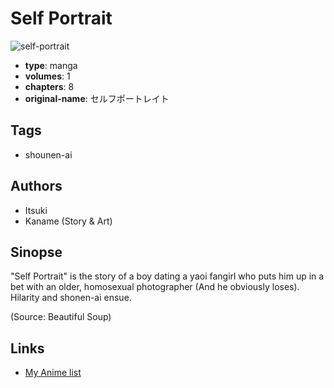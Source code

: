 # Self Portrait

![self-portrait](https://cdn.myanimelist.net/images/manga/1/79647.jpg)

-   **type**: manga
-   **volumes**: 1
-   **chapters**: 8
-   **original-name**: セルフポートレイト

## Tags

-   shounen-ai

## Authors

-   Itsuki
-   Kaname (Story & Art)

## Sinopse

"Self Portrait" is the story of a boy dating a yaoi fangirl who puts him up in a bet with an older, homosexual photographer (And he obviously loses). Hilarity and shonen-ai ensue.

(Source: Beautiful Soup)

## Links

-   [My Anime list](https://myanimelist.net/manga/1947/Self_Portrait)
